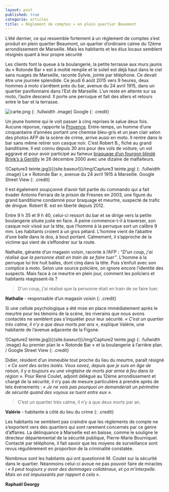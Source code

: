 ```yaml
---
layout: post
published: true
categorie: articles
title: « Règlement de comptes » en plein quartier Beaumont
---
```


L’été dernier, ce qui ressemble fortement à un règlement de comptes s’est produit en plein quartier Beaumont, un quartier d’ordinaire calme du 12ème arrondissement de Marseille. Mais les habitants et les élus locaux semblent résignés quant à leur propre sécurité

Les clients font la queue à la boulangerie, la petite terrasse aux murs jaunis du « Rotonde Bar » est à moitié remplie et le soleil est déjà haut dans le ciel sans nuages de Marseille, raconte Sylvie, jointe par téléphone. Ce devait être une journée splendide. Ce jeudi 6 août 2015 vers 9 heures, deux hommes à moto s’arrêtent près du bar, avenue du 24 avril 1915, dans un quartier pavillonnaire dans l’Est de Marseille. L’un reste en attente sur sa moto, l’autre descend. Il porte une perruque et fait des allers et retours entre le bar et la terrasse.

![carte.png]({{site.baseurl}}/img/carte.png)
{: .fullwidth .image}
Google
{: .credit}

Un jeune homme qui le voit passer à cinq reprises le salue deux fois. Aucune réponse, rapporte la [Provence](http://www.laprovence.com/article/actualites/3525845/marseille-un-homme-abattu-en-pleinerue-dans-un-guet-apens.html). Entre-temps, un homme d’une cinquantaine d’années portant une chemise bleu-gris et un jean clair selon des photos AFP de la scène de crime, arrive aussi en moto. Il rentre dans le bar sans même retirer son casque noir. C’est Robert B., fiché au grand banditisme. Il est connu depuis 30 ans pour des vols de voiture, un vol aggravé et pour avoir participé au fameux [braquage d’un fourgon blindé Brink’s à Gentilly](http://www.leparisien.fr/faits-divers/deux-fourgons-de-la-brink-s-attaques-a-l-explosif-27-12-2000-2001852979.php) le 26 décembre 2000 avec une dizaine de malfaiteurs. 

![Capture3 teinte.jpg]({{site.baseurl}}/img/Capture3 teinte.jpg)
{: .fullwidth .image}
Le  « Rotonde Bar », avenue du 24 avril 1915 à Marseille. Google Street View
{: .credit}

Il est également soupçonné d’avoir fait partie du commando qui a fait évader Antonio Ferrara de la prison de Fresnes en 2003, une figure du grand banditisme condamné pour braquage et meurtre, suspecté de trafic de drogue. Robert B. est en liberté depuis 2012.

Entre 9 h 35 et 9 h 40, celui-ci ressort du bar et se dirige vers la petite boulangerie située juste en face. À peine commence-t-il à traverser, son casque noir vissé sur la tête, que l’homme à la perruque sort un calibre 9 mm. Les habitants croient à un gros pétard. L’homme vient de l’abattre d’une balle dans le dos, à bout portant. Calmement, il s’approche de la victime qui vient de s’effondrer sur la route. 

Nathalie, gérante d’un magasin voisin, raconte à l’AFP : _“D'un coup, j'ai réalisé que la personne était en train de se faire tuer”_. L’homme à la perruque lui tire huit balles, dont cinq dans la tête. Puis s’enfuit avec son complice à moto. Selon une source policière, on ignore encore l’identité des suspects. Mais face à ce meurtre en plein jour, comment les policiers et habitants réagissent-ils ?

>D'un coup, j'ai réalisé que la personne était en train de se faire tuer.

**Nathalie** - responsable d’un magasin voisin
{: .credit}

Si une cellule psychologique a été mise en place immédiatement après le meurtre pour les témoins de la scène, les riverains que nous avons contactés ne semblent pas s’inquiéter pour leur sécurité. _« C’est un quartier très calme, il n’y a que deux morts par ans »_, explique Valérie, une habitante de l’avenue adjacente de la Figone.

![Capture2 teinte.jpg]({{site.baseurl}}/img/Capture2 teinte.jpg)
{: .fullwidth .image}
Au premier plan le « Rotonde Bar » et la boulangerie à l’arrière plan. / Google Street View
{: .credit}

Didier, résident d’un immeuble tout proche du lieu du meurtre, paraît résigné : _« Ce sont des actes isolés. Vous savez, depuis que je suis en âge de raison, il y a toujours eu une vingtaine de morts par arme à feu dans la région »_. Pour René Coulet, adjoint délégué au 12ème arrondissement et chargé de la sécurité, il n’y pas de mesure particulière à prendre après de tels événements : _« Je ne vois pas pourquoi on demanderait un périmètre de sécurité quand des voyous se tuent entre eux »_. 

>C’est un quartier très calme, il n’y a que deux morts par an.

**Valérie** - habitante à côté du lieu du crime
{: .credit}

Les habitants ne semblent pas craindre que les règlements de compte ne s’exportent vers des quartiers qui sont rarement concernés par ce genre d’affaires. La délinquance à Marseille est en baisse, comme le souligne le directeur départemental de la sécurité publique, Pierre-Marie Bourniquel. Contacté par téléphone, il fait savoir que les moyens de surveillance sont revus régulièrement en proportion de la criminalité constatée.

Nombreux sont les habitants qui ont questionné M. Coulet sur la sécurité dans le quartier. Néanmoins celui-ci avoue ne pas pouvoir faire de miracles : _« Il peut toujours y avoir des dommages collatéraux, et ça m’interpelle. Mais on est impuissants par rapport à cela »_.

**Raphaël Georgy**

